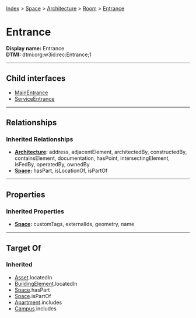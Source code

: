 [Index](../../../../Index.md) > [Space](../../../Space.md) > [Architecture](../../Architecture.md) > [Room](../Room.md) > [Entrance](#)
# Entrance

**Display name:** Entrance<br />
**DTMI:** dtmi:org:w3id:rec:Entrance;1

---

## Child interfaces
* [MainEntrance](MainEntrance.md)
* [ServiceEntrance](ServiceEntrance.md)

---

## Relationships
### Inherited Relationships
* **[Architecture](../../Architecture.md):** address, adjacentElement, architectedBy, constructedBy, containsElement, documentation, hasPoint, intersectingElement, isFedBy, operatedBy, ownedBy
* **[Space](../../../Space.md):** hasPart, isLocationOf, isPartOf

---

## Properties
### Inherited Properties
* **[Space](../../../Space.md):** customTags, externalIds, geometry, name

---

## Target Of
### Inherited
* [Asset](../../../../Asset/Asset.md).locatedIn
* [BuildingElement](../../../../BuildingElement/BuildingElement.md).locatedIn
* [Space](../../../Space.md).hasPart
* [Space](../../../Space.md).isPartOf
* [Apartment](../../../../Collection/SpaceCollection/Apartment.md).includes
* [Campus](../../../../Collection/SpaceCollection/Campus.md).includes
